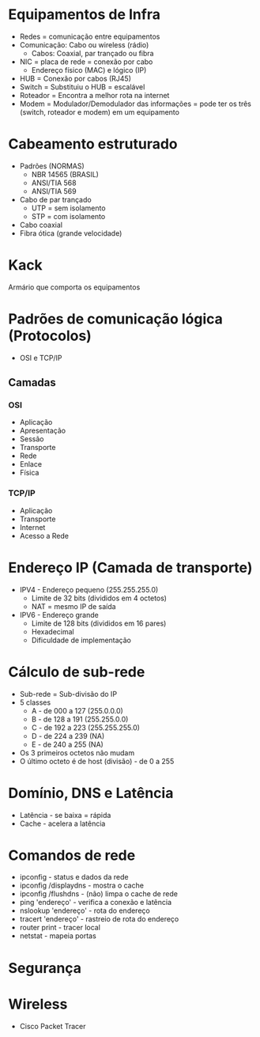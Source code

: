 # Equipamentos de Infra

- Redes = comunicação entre equipamentos
- Comunicação: Cabo ou wireless (rádio)
    - Cabos: Coaxial, par trançado ou fibra
- NIC = placa de rede = conexão por cabo
    - Endereço físico (MAC) e lógico (IP)
- HUB = Conexão por cabos (RJ45)
- Switch = Substituiu o HUB = escalável
- Roteador = Encontra a melhor rota na internet
- Modem = Modulador/Demodulador das informações = pode ter os três (switch, roteador e modem) em um equipamento

# Cabeamento estruturado

- Padrões (NORMAS)
    - NBR 14565 (BRASIL)
    - ANSI/TIA 568
    - ANSI/TIA 569
- Cabo de par trançado
    - UTP = sem isolamento
    - STP = com isolamento
- Cabo coaxial
- Fibra ótica (grande velocidade)

# Kack

Armário que comporta os equipamentos

# Padrões de comunicação lógica (Protocolos)

- OSI e TCP/IP

## Camadas

### OSI

- Aplicação
- Apresentação
- Sessão
- Transporte
- Rede
- Enlace
- Física

### TCP/IP

- Aplicação
- Transporte
- Internet
- Acesso a Rede

# Endereço IP (Camada de transporte)

- IPV4 - Endereço pequeno (255.255.255.0)
    - Limite de 32 bits (divididos em 4 octetos)
    - NAT = mesmo IP de saída
- IPV6 - Endereço grande
    - Limite de 128 bits (divididos em 16 pares)
    - Hexadecimal
    - Dificuldade de implementação

# Cálculo de sub-rede

- Sub-rede = Sub-divisão do IP
- 5 classes
    - A - de 000 a 127 (255.0.0.0)
    - B - de 128 a 191 (255.255.0.0)
    - C - de 192 a 223 (255.255.255.0)
    - D - de 224 a 239 (NA)
    - E - de 240 a 255 (NA)
- Os 3 primeiros octetos não mudam
- O último octeto é de host (divisão) - de 0 a 255

# Domínio, DNS e Latência

- Latência - se baixa = rápida
- Cache - acelera a latência

# Comandos de rede

- ipconfig - status e dados da rede
- ipconfig /displaydns - mostra o cache
- ipconfig /flushdns - (não) limpa o cache de rede
- ping 'endereço' - verifica a conexão e latência
- nslookup 'endereço' - rota do endereço
- tracert 'endereço' - rastreio de rota do endereço
- router print - tracer local
- netstat - mapeia portas

# Segurança

# Wireless
- Cisco Packet Tracer
